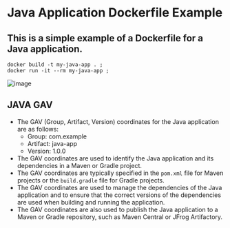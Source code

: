 # Java Application Dockerfile Example

## This is a simple example of a Dockerfile for a Java application.
```
docker build -t my-java-app . ; 
docker run -it --rm my-java-app ; 
```
![image](https://github.com/user-attachments/assets/610f401e-996e-48da-acf2-34101e567d7d)

## JAVA GAV
* The GAV (Group, Artifact, Version) coordinates for the Java application are as follows:
  * Group: com.example
  * Artifact: java-app
  * Version: 1.0.0
* The GAV coordinates are used to identify the Java application and its dependencies in a Maven or Gradle project.
* The GAV coordinates are typically specified in the `pom.xml` file for Maven projects or the `build.gradle` file for Gradle projects.
* The GAV coordinates are used to manage the dependencies of the Java application and to ensure that the correct versions of the dependencies are used when building and running the application.
* The GAV coordinates are also used to publish the Java application to a Maven or Gradle repository, such as Maven Central or JFrog Artifactory.
